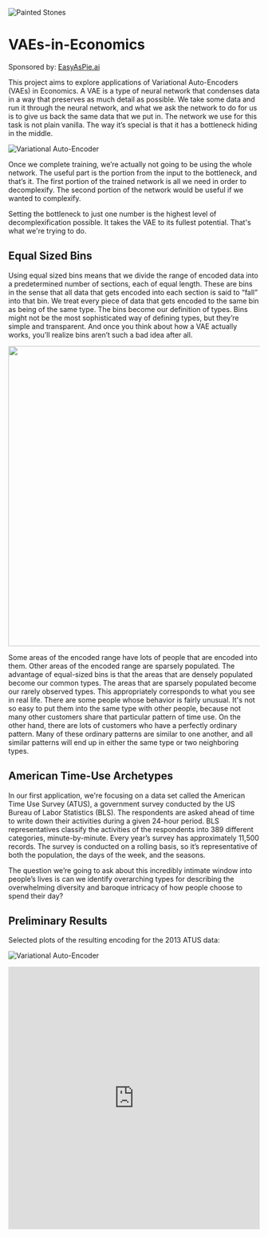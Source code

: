 ![Painted Stones](Resources/PaintedStones.png)

# VAEs-in-Economics
Sponsored by: [EasyAsPie.ai](http://easyaspie.ai/home)

This project aims to explore applications of Variational Auto-Encoders (VAEs) in Economics. A VAE is a type of neural network that condenses data in a way that preserves as much detail as possible. We take some data and run it through the neural network, and what we ask the network to do for us is to give us back the same data that we put in. The network we use for this task is not plain vanilla. The way it’s special is that it has a bottleneck hiding in the middle.

![Variational Auto-Encoder](Resources/VAE.png)

Once we complete training, we’re actually not going to be using the whole network. The useful part is the portion from the input to the bottleneck, and that’s it. The first portion of the trained network is all we need in order to decomplexify. The second portion of the network would be useful if we wanted to complexify.

Setting the bottleneck to just one number is the highest level of decomplexification possible. It takes the VAE to its fullest potential. That's what we're trying to do.

## Equal Sized Bins 

Using equal sized bins means that we divide the range of encoded data into a predetermined number of sections, each of equal length. These are bins in the sense that all data that gets encoded into each section is said to “fall” into that bin. We treat every piece of data that gets encoded to the same bin as being of the same type. The bins become our definition of types. Bins might not be the most sophisticated way of defining types, but they’re simple and transparent. And once you think about how a VAE actually works, you’ll realize bins aren’t such a bad idea after all.

<p align="center">
<img src="Resources/EqualSizedBins.png" width="600">
</p>

Some areas of the encoded range have lots of people that are encoded into them. Other areas of the encoded range are sparsely populated. The advantage of equal-sized bins is that the areas that are densely populated become our common types. The areas that are sparsely populated become our rarely observed types. This appropriately corresponds to what you see in real life. There are some people whose behavior is fairly unusual. It's not so easy to put them into the same type with other people, because not many other customers share that particular pattern of time use. On the other hand, there are lots of customers who have a perfectly ordinary pattern. Many of these ordinary patterns are similar to one another, and all similar patterns will end up in either the same type or two neighboring types.


## American Time-Use Archetypes

In our first application, we're focusing on a data set called the American Time Use Survey (ATUS), a government survey conducted by the US Bureau of Labor Statistics (BLS). The respondents are asked ahead of time to write down their activities during a given 24-hour period. BLS representatives classify the activities of the respondents into 389 different categories, minute-by-minute. Every year’s survey has approximately 11,500 records. The survey is conducted on a rolling basis, so it’s representative of both the population, the days of the week, and the seasons. 

The question we’re going to ask about this incredibly intimate window into people’s lives is can we identify overarching types for describing the overwhelming diversity and baroque intricacy of how people choose to spend their day?

## Preliminary Results 

Selected plots of the resulting encoding for the 2013 ATUS data:

![Variational Auto-Encoder](https://github.com/yaniv256/VAEs-in-Economics/blob/master/Resources/plot_dist_type.png?raw=true)



<iframe id="igraph" scrolling="no" style="border:none;" seamless="seamless" src="https://yaniv256.github.io/VAEs-in-Economics/Corona_rainbow.html" height="525" width="100%"></iframe>
